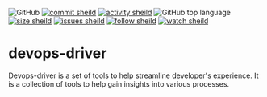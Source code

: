 ![GitHub](https://img.shields.io/github/license/marcpage/devops-driver?style=plastic)
[![commit sheild](https://img.shields.io/github/last-commit/marcpage/devops-driver?style=plastic)](https://github.com/marcpage/devops-driver/commits)
[![activity sheild](https://img.shields.io/github/commit-activity/m/marcpage/devops-driver?style=plastic)](https://github.com/marcpage/devops-driver/commits)
![GitHub top language](https://img.shields.io/github/languages/top/marcpage/devops-driver?style=plastic)
[![size sheild](https://img.shields.io/github/languages/code-size/marcpage/devops-driver?style=plastic)](https://github.com/marcpage/devops-driver)
[![issues sheild](https://img.shields.io/github/issues-raw/marcpage/devops-driver?style=plastic)](https://github.com/marcpage/devops-driver/issues)
[![follow sheild](https://img.shields.io/github/followers/marcpage?label=Follow&style=social)](https://github.com/marcpage?tab=followers)
[![watch sheild](https://img.shields.io/github/watchers/marcpage/devops-driver?label=Watch&style=social)](https://github.com/marcpage/devops-driver/watchers)

# devops-driver

Devops-driver is a set of tools to help streamline developer's experience. It is a collection of tools to help gain insights into various processes.
